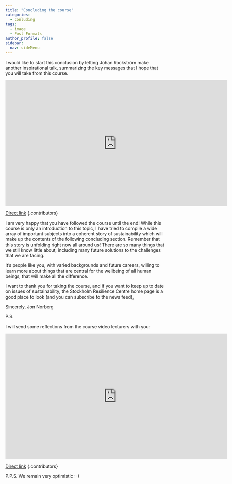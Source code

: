 ```yaml
---
title: "Concluding the course"
categories:
  - conluding
tags:
  - image
  - Post Formats
author_profile: false
sidebar:
  nav: sideMenu
---
```


I would like to start this conclusion by letting Johan Rockström make another inspirational talk, summarizing the key messages that I hope that you will take from this course.



<iframe width="700" height="394" src="https://www.youtube.com/embed/yIjW0NDsoUA" frameborder="0" allowfullscreen></iframe>

[Direct link](https://www.youtube.com/embed/yIjW0NDsoUA) {.contributors}



I am very happy that you have followed the course until the end! While this course is only an introduction to this topic, I have tried to compile a wide array of important subjects into a coherent story of sustainability which will make up the contents of the following concluding section. Remember that this story is unfolding right now all around us! There are so many things that we still know little about, including many future solutions to the challenges that we are facing.

It’s people like you, with varied backgrounds and future careers, willing to learn more about things that are central for the wellbeing of all human beings, that will make all the difference.

I want to thank you for taking the course, and if you want to keep up to date on issues of sustainability, the Stockholm Resilience Centre home page is a good place to look (and you can subscribe to the news feed),

Sincerely, Jon Norberg

P.S.

I will send some reflections from the course video lecturers with you:


<iframe width="700" height="394" src="https://www.youtube.com/embed/kHrVmLGs0G0" frameborder="0" allowfullscreen></iframe>

 [Direct link](https://www.youtube.com/embed/kHrVmLGs0G0) {.contributors}


P.P.S. We remain very optimistic :-)
